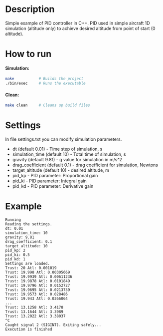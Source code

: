 # Description
Simple example of PID controller in C++.
PID used in simple aircraft 1D simulation (altitude only) to achieve desired altitude from point of start (0 altitude).

# How to run
#### Simulation:
```bash
make           # Builds the project
./bin/exec     # Runs the executable
```

#### Clean:
```bash
make clean     # Cleans up build files
```
# Settings
In file settings.txt you can modify simulation parameters.
- dt (default 0.01) - Time step of simulation, s
- simulation_time (default 10) - Total time of simulation, s
- gravity (default 9.81) - g value for simulation in m/s^2
- drag_coefficient (default 0.1) - drag coefficient for simulation, Newtons
- target_altitude (default 10) - desired altitude, m
- pid_kp - PID parameter: Proportional gain
- pid_ki - PID parameter: Integral gain
- pid_kd - PID parameter: Derivative gain

# Example 
```terminal
Running
Reading the settings.
dt: 0.01
simulation_time: 10
gravity: 9.81
drag_coefficient: 0.1
target_altitude: 10
pid_kp: 2
pid_ki: 0.5
pid_kd: 1
Settings are loaded.
Trust: 20 Atl: 0.001019
Trust: 19.998 Atl: 0.00305669
Trust: 19.9939 Atl: 0.00611236
Trust: 19.9878 Atl: 0.0101849
Trust: 19.9796 Atl: 0.0152727
Trust: 19.9695 Atl: 0.0213739
Trust: 19.9573 Atl: 0.028486
Trust: 19.943 Atl: 0.0366064
...
Trust: 13.1258 Atl: 3.4178
Trust: 13.1644 Atl: 3.3989
Trust: 13.2022 Atl: 3.38037
^C
Caught signal 2 (SIGINT). Exiting safely...
Execution is finished
```